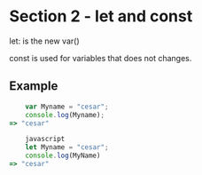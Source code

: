 # Section 2 - let and const

let: is the new var()

const is used for variables that does not changes.

## Example

```javascript
    var Myname = "cesar";
    console.log(Myname);
=> "cesar"

    javascript
    let Myname = "cesar";
    console.log(MyName)
=> "cesar"



